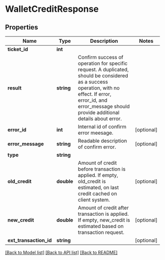 # WalletCreditResponse

## Properties
Name | Type | Description | Notes
------------ | ------------- | ------------- | -------------
**ticket_id** | **int** |  | 
**result** | **string** | Confirm success of operation for specific request. A duplicated, should be considered as a success operation, with no effect. If error, error_id, and error_message should provide additional details about error. | 
**error_id** | **int** | Internal id of confirm error meesage. | [optional] 
**error_message** | **string** | Readable description of confirm error. | [optional] 
**type** | **string** |  | 
**old_credit** | **double** | Amount of credit before transaction is applied. If empty, old_credit is estimated, on last credit cached on client system. | [optional] 
**new_credit** | **double** | Amount of credit after transaction is applied. If empty, new_credit is estimated based on transaction request. | [optional] 
**ext_transaction_id** | **string** |  | [optional] 

[[Back to Model list]](../README.md#documentation-for-models) [[Back to API list]](../README.md#documentation-for-api-endpoints) [[Back to README]](../README.md)


